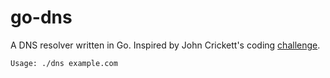 # go-dns
A DNS resolver written in Go. Inspired by John Crickett's coding [challenge](https://codingchallenges.fyi/challenges/challenge-dns-resolver).

```
Usage: ./dns example.com
```